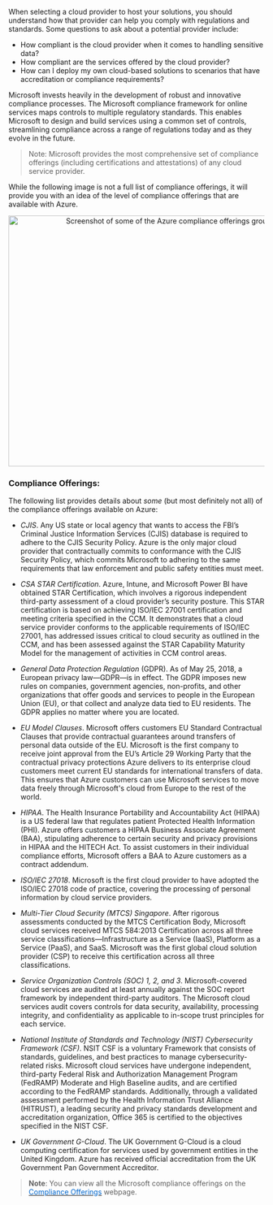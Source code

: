 

When selecting a cloud provider to host your solutions, you should understand how that provider can help you comply with regulations and standards. Some questions to ask about a potential provider include:

- How compliant is the cloud provider when it comes to handling sensitive data?
- How compliant are the services offered by the cloud provider?
- How can I deploy my own cloud-based solutions to scenarios that have accreditation or compliance requirements?

Microsoft invests heavily in the development of robust and innovative compliance
processes. The Microsoft compliance framework for online services maps controls to
multiple regulatory standards. This enables Microsoft to design and build services using a
common set of controls, streamlining compliance across a range of regulations today and
as they evolve in the future.

> Note: Microsoft provides the most comprehensive set of compliance offerings (including certifications and attestations) of any cloud service provider.

While the following image is not a full list of compliance offerings, it will provide you with an idea of the level of compliance offerings that are available with Azure.

<p style="text-align:center;"><img src="../Linked_Image_Files/compliance-matrix01.png" width="1024" height="494" alt="Screenshot of some of the Azure compliance offerings grouped under categories of Global, US Gov, Industry and Regional."></p>

### Compliance Offerings:

The following list provides details about *some* (but most definitely not all) of the compliance offerings available on Azure: 

- *CJIS*. Any US state or local agency that wants to access the FBI’s Criminal Justice Information Services (CJIS) database is required to adhere to the CJIS Security Policy. Azure is the only major cloud provider that contractually commits to conformance with the CJIS Security Policy, which commits Microsoft to adhering to the same requirements that law enforcement and public safety entities must meet.

- *CSA STAR Certification*. Azure, Intune, and Microsoft Power BI have obtained STAR Certification, which involves a rigorous independent third-party assessment of a cloud provider’s security posture. This STAR certification is based on achieving ISO/IEC 27001 certification and meeting criteria specified in the CCM. It demonstrates that a cloud service provider conforms to the applicable requirements of ISO/IEC 27001, has addressed issues critical to cloud security as outlined in the CCM, and has been assessed against the STAR Capability Maturity Model for the management of activities in CCM control areas.

- *General Data Protection Regulation* (GDPR). As of May 25, 2018, a European privacy law—GDPR—is in effect. The GDPR imposes new rules on companies, government agencies, non-profits, and other organizations that offer goods and services to people in the European Union (EU), or that collect and analyze data tied to EU residents. The GDPR applies no matter where you are located.

- *EU Model Clauses*. Microsoft offers customers EU Standard Contractual Clauses that provide contractual guarantees around transfers of personal data outside of the EU. Microsoft is the first company to receive joint approval from the EU’s Article 29 Working Party that the contractual privacy protections Azure delivers to its enterprise cloud customers meet current EU standards for international transfers of data. This ensures that Azure customers can use Microsoft services to move data freely through Microsoft's cloud from Europe to the rest of the world.

- *HIPAA*. The Health Insurance Portability and Accountability Act (HIPAA) is a US federal law that regulates patient Protected Health Information (PHI). Azure offers customers a HIPAA Business Associate Agreement (BAA), stipulating adherence to certain security and privacy provisions in HIPAA and the HITECH Act. To assist customers in their individual compliance efforts, Microsoft offers a BAA to Azure customers as a contract addendum.

- *ISO/IEC 27018*. Microsoft is the first cloud provider to have adopted the ISO/IEC 27018 code of practice, covering the processing of personal information by cloud service providers.

- *Multi-Tier Cloud Security (MTCS) Singapore*. After rigorous assessments conducted by the MTCS Certification Body, Microsoft cloud services received MTCS 584:2013 Certification across all three service classifications—Infrastructure as a Service (IaaS), Platform as a Service (PaaS), and SaaS. Microsoft was the first global cloud solution provider (CSP) to receive this certification across all three classifications.

- *Service Organization Controls (SOC) 1, 2, and 3*. Microsoft-covered cloud services are audited at least annually against the SOC report framework by independent third-party auditors. The Microsoft cloud services audit covers controls for data security, availability, processing integrity, and confidentiality as applicable to in-scope trust principles for each service.

- *National Institute of Standards and Technology (NIST) Cybersecurity Framework (CSF)*. NSIT CSF is a voluntary Framework that consists of standards, guidelines, and best practices to manage cybersecurity-related risks. Microsoft cloud services have undergone independent, third-party Federal Risk and Authorization Management Program (FedRAMP) Moderate and High Baseline audits, and are certified according to the FedRAMP standards. Additionally, through a validated assessment performed by the Health Information Trust Alliance (HITRUST), a leading security and privacy standards development and accreditation organization, Office 365 is certified to the objectives specified in the NIST CSF.

- *UK Government G-Cloud*. The UK Government G-Cloud is a cloud computing certification for services used by government entities in the United Kingdom. Azure has received official accreditation from the UK Government Pan Government Accreditor.




> **Note**: You can view all the Microsoft compliance offerings on the <a href="https://www.microsoft.com/en-us/trustcenter/compliance/complianceofferings" target="_blank"><span style="color: #0066cc;" color="#0066cc"> Compliance Offerings</span></a> webpage.